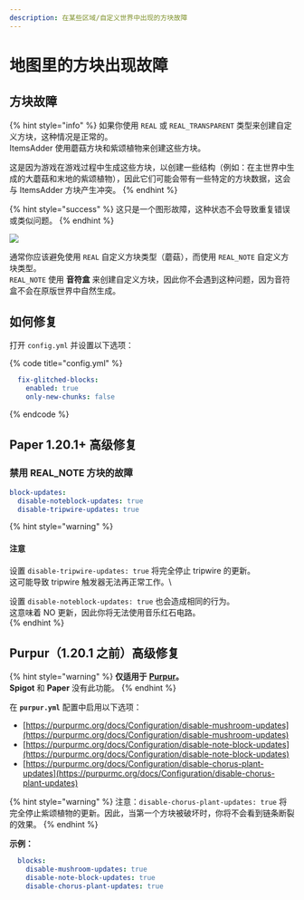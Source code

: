 ```yaml
---
description: 在某些区域/自定义世界中出现的方块故障
---
```


# 地图里的方块出现故障

## 方块故障

{% hint style="info" %}
如果你使用 `REAL` 或 `REAL_TRANSPARENT` 类型来创建自定义方块，这种情况是正常的。  
ItemsAdder 使用蘑菇方块和紫颂植物来创建这些方块。

这是因为游戏在游戏过程中生成这些方块，以创建一些结构（例如：在主世界中生成的大蘑菇和末地的紫颂植物），因此它们可能会带有一些特定的方块数据，这会与 ItemsAdder 方块产生冲突。
{% endhint %}

{% hint style="success" %}
这只是一个图形故障，这种状态不会导致重复错误或类似问题。
{% endhint %}

![](<../../../.gitbook/assets/image (50) (1) (1) (1).png>)

通常你应该避免使用 `REAL` 自定义方块类型（蘑菇），而使用 `REAL_NOTE` 自定义方块类型。  
`REAL_NOTE` 使用 **音符盒** 来创建自定义方块，因此你不会遇到这种问题，因为音符盒不会在原版世界中自然生成。

## 如何修复

打开 `config.yml` 并设置以下选项：

{% code title="config.yml" %}
```yaml
  fix-glitched-blocks:
    enabled: true
    only-new-chunks: false
```
{% endcode %}

## Paper 1.20.1+ 高级修复

### 禁用 REAL_NOTE 方块的故障

```yaml
block-updates:
  disable-noteblock-updates: true
  disable-tripwire-updates: true
```

{% hint style="warning" %}
#### 注意

设置 `disable-tripwire-updates: true` 将完全停止 tripwire 的更新。\
这可能导致 tripwire 触发器无法再正常工作。\\

设置 `disable-noteblock-updates: true` 也会造成相同的行为。\
这意味着 NO 更新，因此你将无法使用音乐红石电路。\
{% endhint %}

## Purpur（1.20.1 之前）高级修复

{% hint style="warning" %}
**仅适用于** [**Purpur**](https://purpur.pl3x.net)**。**  
**Spigot** 和 **Paper** 没有此功能。
{% endhint %}

在 **`purpur.yml`** 配置中启用以下选项：

* [https://purpurmc.org/docs/Configuration/disable-mushroom-updates](https://purpurmc.org/docs/Configuration/disable-mushroom-updates)
* [https://purpurmc.org/docs/Configuration/disable-note-block-updates](https://purpurmc.org/docs/Configuration/disable-note-block-updates)
* [https://purpurmc.org/docs/Configuration/disable-chorus-plant-updates](https://purpurmc.org/docs/Configuration/disable-chorus-plant-updates)

{% hint style="warning" %}
注意：`disable-chorus-plant-updates: true` 将完全停止紫颂植物的更新。因此，当第一个方块被破坏时，你将不会看到链条断裂的效果。
{% endhint %}

**示例：**

```yaml
  blocks:
    disable-mushroom-updates: true
    disable-note-block-updates: true
    disable-chorus-plant-updates: true
```
